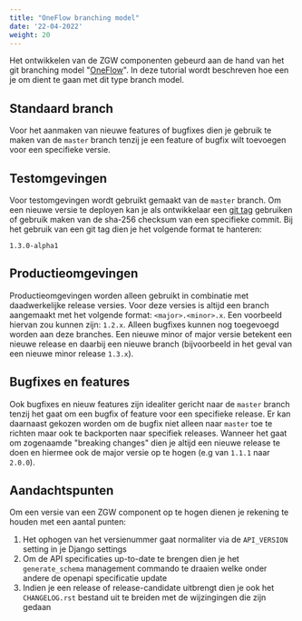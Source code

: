 ```yaml
---
title: "OneFlow branching model"
date: '22-04-2022'
weight: 20
---
```


Het ontwikkelen van de ZGW componenten gebeurd aan de hand van het git branching
model "[OneFlow]". In deze tutorial wordt beschreven hoe een je om dient te gaan
met dit type branch model.

## Standaard branch
Voor het aanmaken van nieuwe features of bugfixes dien je gebruik te maken van de 
`master` branch tenzij je een feature of bugfix wilt toevoegen voor een specifieke versie.

## Testomgevingen
Voor testomgevingen wordt gebruikt gemaakt van de `master` branch. Om een nieuwe versie 
te deployen kan je als ontwikkelaar een [git tag] gebruiken of gebruik maken van de sha-256 checksum
van een specifieke commit. Bij het gebruik van een git tag dien je het volgende format te hanteren:
```
1.3.0-alpha1
```

## Productieomgevingen
Productieomgevingen worden alleen gebruikt in combinatie met daadwerkelijke release versies. 
Voor deze versies is altijd een branch aangemaakt met het volgende format: `<major>.<minor>.x`.
Een voorbeeld hiervan zou kunnen zijn: `1.2.x`. Alleen bugfixes kunnen nog toegevoegd worden
aan deze branches. Een nieuwe minor of major versie betekent een nieuwe release en 
daarbij een nieuwe branch (bijvoorbeeld in het geval van een nieuwe minor release `1.3.x`).

## Bugfixes en features
Ook bugfixes en nieuw features zijn idealiter gericht naar de `master` branch tenzij
het gaat om een bugfix of feature voor een specifieke release. Er kan daarnaast
gekozen worden om de bugfix niet alleen naar `master` toe te richten maar ook te backporten
naar specifiek releases. Wanneer het gaat om zogenaamde "breaking changes" dien je
altijd een nieuwe release te doen en hiermee ook de major versie op te hogen (e.g van `1.1.1` naar `2.0.0`).

## Aandachtspunten
Om een versie van een ZGW component op te hogen dienen je rekening te houden met
een aantal punten:
1. Het ophogen van het versienummer gaat normaliter via de `API_VERSION` setting in je Django settings
2. Om de API specificaties up-to-date te brengen dien je het `generate_schema` management commando te draaien welke onder andere de openapi specificatie update
3. Indien je een release of release-candidate uitbrengt dien je ook het `CHANGELOG.rst` bestand uit te breiden met de wijzingingen die zijn gedaan

[OneFlow]: https://www.endoflineblog.com/oneflow-a-git-branching-model-and-workflow
[git tag]: https://git-scm.com/book/en/v2/Git-Basics-Tagging#_lightweight_tags
